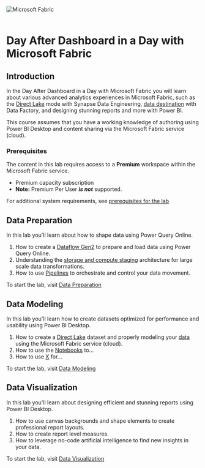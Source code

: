 ![Microsoft Fabric](https://raw.githubusercontent.com/microsoft/FabricCAT/main/Asset%20Library/MicrosoftFabric.png)
</br>
</br>

# Day After Dashboard in a Day with Microsoft Fabric

## Introduction
In the Day After Dashboard in a Day with Microsoft Fabric you will learn about various advanced analytics experiences in Microsoft Fabric, such as the [Direct Lake](https://learn.microsoft.com/power-bi/enterprise/directlake-overview) mode with Synapse Data Engineering, [data destination](https://learn.microsoft.com/fabric/data-factory/dataflows-gen2-overview#data-destinations) with Data Factory, and designing stunning reports and more with Power BI.

This course assumes that you have a working knowledge of authoring using Power BI Desktop and content sharing via the Microsoft Fabric service (cloud).

### Prerequisites
The content in this lab requires access to a **Premium** workspace within the Microsoft Fabric service.
- Premium capacity subscription
- **Note:** Premium Per User ***is not*** supported.

For additional system requirements, see [prerequisites for the lab](./Prerequisites.md)

## Data Preparation

In this lab you'll learn about how to shape data using Power Query Online.

1. How to create a [Dataflow Gen2](https://docs.microsoft.com/power-bi/transform-model/dataflows/dataflows-introduction-self-service) to prepare and load data using Power Query Online.
1. Understanding the [storage and compute staging](https://blog.fabric.microsoft.com/blog/data-factory-spotlight-dataflows-gen2?ft=Data-factory:category) architecture for large scale data transformations.
1. How to use [Pipelines](https://learn.microsoft.com/fabric/data-factory/activity-overview) to orchestrate and control your data movement.

To start the lab, visit [Data Preparation](./DataPreparation.md)

## Data Modeling

In this lab you'll learn how to create datasets optimized for performance and usability using Power BI Desktop.

1. How to create a [Direct Lake](https://docs.microsoft.com/power-bi/transform-model/desktop-storage-mode) dataset and properly modeling your [data](https://learn.microsoft.com/power-bi/guidance/star-schema) using the Microsoft Fabric service (cloud).
1. How to use the [Notebooks]() to...
1. How to use [X](https://docs.microsoft.com/power-bi/transform-model/desktop-external-tools) for...

To start the lab, visit [Data Modeling](./DataModeling.md)

## Data Visualization

In this lab you'll learn about designing efficient and stunning reports using Power BI Desktop.

1. How to use canvas backgrounds and shape elements to create professional report layouts.
1. How to create report level measures.
1. How to leverage no-code artificial intelligence to find new insights in your data.

To start the lab, visit [Data Visualization](./DataVisualization.md)